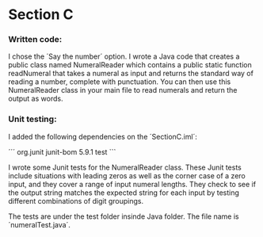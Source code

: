 # Section C

### Written code:

I chose the ´Say the number´ option. I wrote a Java code that creates a public class named NumeralReader which contains a public static function readNumeral that takes a numeral as input and returns the standard way of reading a number, complete with punctuation. You can then use this NumeralReader class in your main file to read numerals and return the output as words.


### Unit testing:

I added the following dependencies on the ´SectionC.iml´:

´´´<dependency>
<groupId>org.junit</groupId>
<artifactId>junit-bom</artifactId>
<version>5.9.1</version>
<scope>test</scope>
</dependency> ```

I wrote some Junit tests for the NumeralReader class. These Junit tests include situations with leading zeros as well as the corner case of a zero input, and they cover a range of input numeral lengths. They check to see if the output string matches the expected string for each input by testing different combinations of digit groupings.

The tests are under the test folder insinde Java folder. The file name is ´numeralTest.java´.
